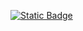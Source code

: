 [![Static Badge](https://img.shields.io/badge/documentation-blue?logo=github)](https://odartsi.github.io/)
